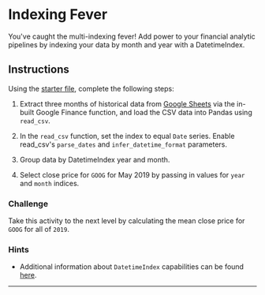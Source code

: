 # Indexing Fever

You've caught the multi-indexing fever! Add power to your financial analytic pipelines by indexing your data by month and year with a DatetimeIndex.

## Instructions

Using the [starter file](Unsolved/Core/indexing_fever.ipynb), complete the following steps:

1. Extract three months of historical data from [Google Sheets](https://docs.google.com/spreadsheets/) via the in-built Google Finance function, and load the CSV data into Pandas using `read_csv`.

2. In the `read_csv` function, set the index to equal `Date` series. Enable read_csv's `parse_dates` and `infer_datetime_format` parameters.

3. Group data by DatetimeIndex year and month.

4. Select close price for `GOOG` for May 2019 by passing in values for `year` and `month` indices.

### Challenge

Take this activity to the next level by calculating the mean close price for `GOOG` for all of `2019`.

### Hints

* Additional information about `DatetimeIndex` capabilities can be found [here](https://pandas.pydata.org/pandas-docs/stable/reference/api/pandas.DatetimeIndex.html).

---

